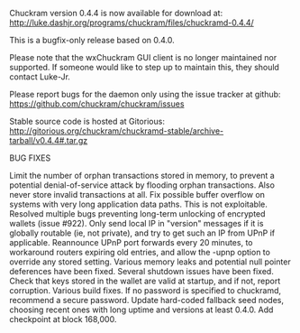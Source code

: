 Chuckram version 0.4.4 is now available for download at:
http://luke.dashjr.org/programs/chuckram/files/chuckramd-0.4.4/

This is a bugfix-only release based on 0.4.0.

Please note that the wxChuckram GUI client is no longer maintained nor supported. If someone would like to step up to maintain this, they should contact Luke-Jr.

Please report bugs for the daemon only using the issue tracker at github:
https://github.com/chuckram/chuckram/issues

Stable source code is hosted at Gitorious:
http://gitorious.org/chuckram/chuckramd-stable/archive-tarball/v0.4.4#.tar.gz

BUG FIXES

Limit the number of orphan transactions stored in memory, to prevent a potential denial-of-service attack by flooding orphan transactions. Also never store invalid transactions at all.
Fix possible buffer overflow on systems with very long application data paths. This is not exploitable.
Resolved multiple bugs preventing long-term unlocking of encrypted wallets (issue #922).
Only send local IP in "version" messages if it is globally routable (ie, not private), and try to get such an IP from UPnP if applicable.
Reannounce UPnP port forwards every 20 minutes, to workaround routers expiring old entries, and allow the -upnp option to override any stored setting.
Various memory leaks and potential null pointer deferences have been
fixed.
Several shutdown issues have been fixed.
Check that keys stored in the wallet are valid at startup, and if not,
report corruption.
Various build fixes.
If no password is specified to chuckramd, recommend a secure password.
Update hard-coded fallback seed nodes, choosing recent ones with long uptime and versions at least 0.4.0.
Add checkpoint at block 168,000.

